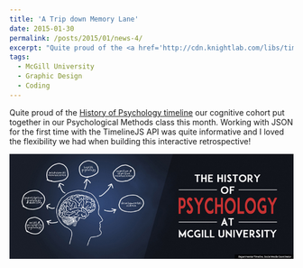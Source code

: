 ```yaml
---
title: 'A Trip down Memory Lane'
date: 2015-01-30
permalink: /posts/2015/01/news-4/
excerpt: "Quite proud of the <a href='http://cdn.knightlab.com/libs/timeline/latest/embed/index.html?source=0As5GC2G8nJKsdEFmWlh5QjFZSTRtSGVialVFTW1QWEE&font=BreeSerif-OpenSans&maptype=toner&lang=en&height=800' target='_blank'>History of Psychology timeline</a> our cognitive cohort put together in our Psychological Methods class this month. Working with JSON for the first time with the TimelineJS API was quite informative and I loved the flexibility we had when building this interactive retrospective!<br><br><img src='/images/posts/2015_01_history.jpg'><br><br>"
tags:
  - McGill University
  - Graphic Design
  - Coding
---
```


Quite proud of the [History of Psychology timeline](http://cdn.knightlab.com/libs/timeline/latest/embed/index.html?source=0As5GC2G8nJKsdEFmWlh5QjFZSTRtSGVialVFTW1QWEE&font=BreeSerif-OpenSans&maptype=toner&lang=en&height=800) our cognitive cohort put together in our Psychological Methods class this month. Working with JSON for the first time with the TimelineJS API was quite informative and I loved the flexibility we had when building this interactive retrospective!

![internal](/images/posts/2015_01_history.jpg)